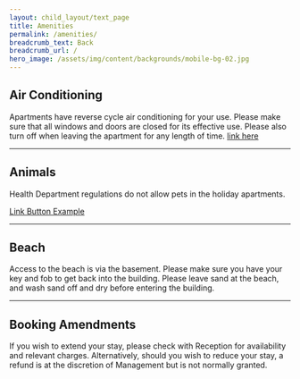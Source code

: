 ```yaml
---
layout: child_layout/text_page
title: Amenities
permalink: /amenities/
breadcrumb_text: Back
breadcrumb_url: /
hero_image: /assets/img/content/backgrounds/mobile-bg-02.jpg
---
```


## Air Conditioning

Apartments have reverse cycle air conditioning for your use. Please make sure that all windows and doors are closed for its effective use. Please also turn off when leaving the apartment for any length of time. [link here](/)

---

## Animals

Health Department regulations do not allow pets in the holiday apartments.

<p><a class="btn-short" href="#website">Link Button Example</a></p>

---

## Beach

Access to the beach is via the basement. Please make sure you have your key and fob to get back into the building. Please leave sand at the beach, and wash sand off and dry before entering the building.

---

## Booking Amendments

If you wish to extend your stay, please check with Reception for availability and relevant charges.
Alternatively, should you wish to reduce your stay, a refund is at the discretion of Management but is not normally granted.